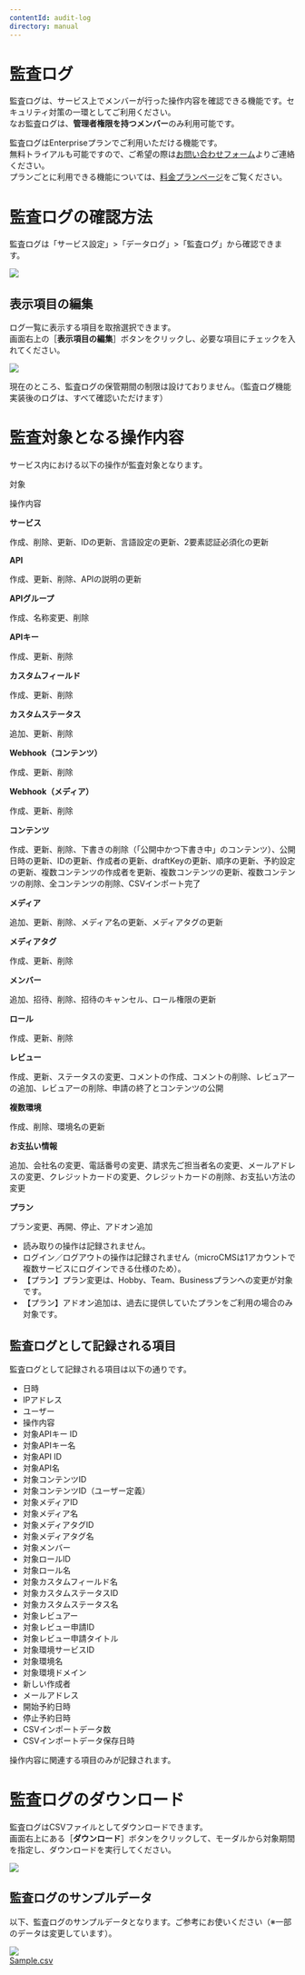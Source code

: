 ```yaml
---
contentId: audit-log
directory: manual
---
```


# 監査ログ

監査ログは、サービス上でメンバーが行った操作内容を確認できる機能です。セキュリティ対策の一環としてご利用ください。  
なお監査ログは、**管理者権限を持つメンバー**のみ利用可能です。

監査ログはEnterpriseプランでご利用いただける機能です。  
無料トライアルも可能ですので、ご希望の際は[お問い合わせフォーム](https://microcms.io/contact)よりご連絡ください。  
プランごとに利用できる機能については、[料金プランページ](https://microcms.io/pricing)をご覧ください。

監査ログの確認方法
=========

監査ログは「サービス設定」>「データログ」>「監査ログ」から確認できます。  
  
![](https://images.microcms-assets.io/assets/d6af1616730544a596d299c20834f460/3f5ba3ca1cdf4f2586bb9ca595c22712/CleanShot%202023-08-15%20at%2009.46.55%402x.png)  

表示項目の編集
-------

ログ一覧に表示する項目を取捨選択できます。  
画面右上の［**表示項目の編集**］ボタンをクリックし、必要な項目にチェックを入れてください。  
  
![](https://images.microcms-assets.io/assets/d6af1616730544a596d299c20834f460/8944480723ae4fbf88e78d8dba05b8f2/CleanShot%202024-12-16%20at%2015.30.08.png)

現在のところ、監査ログの保管期間の制限は設けておりません。（監査ログ機能実装後のログは、すべて確認いただけます）

監査対象となる操作内容
===========

サービス内における以下の操作が監査対象となります。

対象

操作内容

**サービス**

作成、削除、更新、IDの更新、言語設定の更新、2要素認証必須化の更新

**API**

作成、更新、削除、APIの説明の更新

**APIグループ**

作成、名称変更、削除

**APIキー**

作成、更新、削除

**カスタムフィールド**

作成、更新、削除

**カスタムステータス**

追加、更新、削除

**Webhook（コンテンツ）**

作成、更新、削除

**Webhook（メディア）**

作成、更新、削除

**コンテンツ**

作成、更新、削除、下書きの削除（「公開中かつ下書き中」のコンテンツ）、公開日時の更新、IDの更新、作成者の更新、draftKeyの更新、順序の更新、予約設定の更新、複数コンテンツの作成者を更新、複数コンテンツの更新、複数コンテンツの削除、全コンテンツの削除、CSVインポート完了

**メディア**

追加、更新、削除、メディア名の更新、メディアタグの更新

**メディアタグ**

作成、更新、削除

**メンバー**

追加、招待、削除、招待のキャンセル、ロール権限の更新

**ロール**

作成、更新、削除

**レビュー**

作成、更新、ステータスの変更、コメントの作成、コメントの削除、レビュアーの追加、レビュアーの削除、申請の終了とコンテンツの公開

**複数環境**

作成、削除、環境名の更新

**お支払い情報**

追加、会社名の変更、電話番号の変更、請求先ご担当者名の変更、メールアドレスの変更、クレジットカードの変更、クレジットカードの削除、お支払い方法の変更

**プラン**

プラン変更、再開、停止、アドオン追加

*   読み取りの操作は記録されません。
*   ログイン／ログアウトの操作は記録されません（microCMSは1アカウントで複数サービスにログインできる仕様のため）。
*   【プラン】プラン変更は、Hobby、Team、Businessプランへの変更が対象です。
*   【プラン】アドオン追加は、過去に提供していたプランをご利用の場合のみ対象です。

監査ログとして記録される項目
--------------

監査ログとして記録される項目は以下の通りです。

*   日時
*   IPアドレス
*   ユーザー
*   操作内容
*   対象APIキー ID
*   対象APIキー名
*   対象API ID
*   対象API名
*   対象コンテンツID
*   対象コンテンツID（ユーザー定義）
*   対象メディアID
*   対象メディア名
*   対象メディアタグID
*   対象メディアタグ名
*   対象メンバー
*   対象ロールID
*   対象ロール名
*   対象カスタムフィールド名
*   対象カスタムステータスID
*   対象カスタムステータス名
*   対象レビュアー
*   対象レビュー申請ID
*   対象レビュー申請タイトル
*   対象環境サービスID
*   対象環境名
*   対象環境ドメイン
*   新しい作成者
*   メールアドレス
*   開始予約日時
*   停止予約日時
*   CSVインポートデータ数
*   CSVインポートデータ保存日時

操作内容に関連する項目のみが記録されます。

監査ログのダウンロード
===========

監査ログはCSVファイルとしてダウンロードできます。  
画面右上にある［**ダウンロード**］ボタンをクリックして、モーダルから対象期間を指定し、ダウンロードを実行してください。  
  
![](https://images.microcms-assets.io/assets/d6af1616730544a596d299c20834f460/289ac35a365f476f8d81752cb01d326a/CleanShot%202023-08-15%20at%2009.54.08%402x.png)

監査ログのサンプルデータ
------------

以下、監査ログのサンプルデータとなります。ご参考にお使いください（※一部のデータは変更しています）。  
  
[![](https://images.microcms-assets.io/assets/d6af1616730544a596d299c20834f460/e3881561ce174b1d905f676ebcedea73/CleanShot%202023-08-15%20at%2010.06.04%402x.png?w=2334&h=876)](https://files.microcms-assets.io/assets/d6af1616730544a596d299c20834f460/6375be4175cc40ef8dd7014424cd2fb9/Sample.csv)  
[Sample.csv](https://files.microcms-assets.io/assets/d6af1616730544a596d299c20834f460/e6f67774dc7e4e5cbe892c3e026a1717/sample.csv)